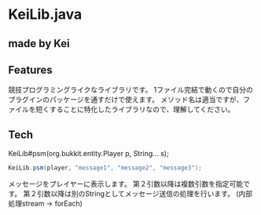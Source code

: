 # KeiLib.java
## made by Kei
## Features

競技プログラミングライクなライブラリです。
1ファイル完結で動くので自分のプラグインのパッケージを通すだけで使えます。
メソッド名は適当ですが、ファイルを短くすることに特化したライブラリなので、理解してください。

## Tech

KeiLib#psm(org.bukkit.entity.Player p, String... s);
```java
KeiLib.psm(player, "message1", "message2", "message3");
```
メッセージをプレイヤーに表示します。
第２引数以降は複数引数を指定可能です。
第２引数以降は別のStringとしてメッセージ送信の処理を行います。
(内部処理stream -> forEach)
